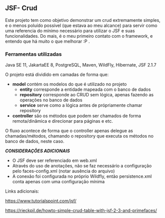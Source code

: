 ## JSF- Crud

Este projeto tem como objetivo demonstrar um crud extremamente simples, e o menos poluído possível (que estava ao meu alcance) para servir como uma referencia do mínimo necessário para utilizar o JSF e suas funcionalidades.
Do mais, é o meu primeiro contato com o framework, e entendo que há muito o que melhorar :P .

###  Ferramentas utilizadas

Java SE 11, JakartaEE 8, PostgreSQL, Maven, WildFly, Hibernate, JSF 2.1.7

O projeto está dividido em camadas de forma que:

- **model** contém os modelos do que é utilizado no projeto
    - **entity** corresponde a entidade mapeada com o banco de dados
    - **repository** corresponde ao CRUD sem lógica, apenas fazendo as operações no banco de dados
    - **service** serve como a lógica antes de própriamente chamar repository
- **controller**  são  os métodos que podem ser chamados de forma remota/dinâmica e direcionar para páginas e etc.

O fluxo acontece de forma que o controller apenas delegue as chamadas/métodos, chamando o repository que  executa os métodos no banco de dados, neste caso.

***CONSIDERAÇÕES ADICIONAIS***

- O JSF deve ser referenciado em web.xml
- Através do uso de anotações, não se faz necessário a configuração pelo faces-config.xml (notar ausência do arquivo)
- A conexão foi configurada no próprio Wildfly, então persistence.xml conta apenas com uma configuração mínima 




Links adicionais:

https://www.tutorialspoint.com/jsf/

https://rieckpil.de/howto-simple-crud-table-with-jsf-2-3-and-primefaces/